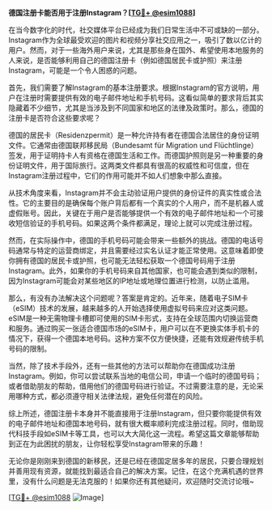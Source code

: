 **德国注册卡能否用于注册Instagram？[[TG💪+ @esim1088](https://t.me/s/esim1088)]**

在当今数字化的时代，社交媒体平台已经成为我们日常生活中不可或缺的一部分。Instagram作为全球最受欢迎的图片和视频分享社交应用之一，吸引了数以亿计的用户。然而，对于一些海外用户来说，尤其是那些身在国外、希望使用本地服务的人来说，是否能够利用自己的德国注册卡（例如德国居民卡或护照）来注册Instagram，可能是一个令人困惑的问题。

首先，我们需要了解Instagram的基本注册要求。根据Instagram的官方说明，用户在注册时需要提供有效的电子邮件地址和手机号码。这看似简单的要求背后其实隐藏着不少细节，尤其是当涉及到不同国家和地区的法律及政策时。那么，德国的注册卡是否符合这些要求呢？

德国的居民卡（Residenzpermit）是一种允许持有者在德国合法居住的身份证明文件。它通常由德国联邦移民局（Bundesamt für Migration und Flüchtlinge）签发，用于证明持卡人有资格在德国生活和工作。而德国护照则是另一种重要的身份证明文件，用于国际旅行。这两类文件都具有很高的权威性和可信度，但在Instagram注册过程中，它们的作用可能并不如人们想象中那么直接。

从技术角度来看，Instagram并不会主动验证用户提供的身份证件的真实性或合法性。它的主要目的是确保每个账户背后都有一个真实的个人用户，而不是机器人或虚假账号。因此，关键在于用户是否能够提供一个有效的电子邮件地址和一个可接收短信验证的手机号码。如果这两个条件都满足，理论上就可以完成注册过程。

然而，在实际操作中，德国的手机号码可能会带来一些额外的挑战。德国的电话号码通常与特定的运营商绑定，并且需要经过实名认证才能正常使用。这意味着即使你拥有德国的居民卡或护照，也可能无法轻松获取一个德国号码用于注册Instagram。此外，如果你的手机号码来自其他国家，也可能会遇到类似的限制，因为Instagram可能会对某些地区的IP地址或地理位置进行检测，以防止滥用。

那么，有没有办法解决这个问题呢？答案是肯定的。近年来，随着电子SIM卡（eSIM）技术的发展，越来越多的人开始选择使用虚拟号码来应对这类问题。eSIM是一种无需物理卡槽即可使用的SIM卡形式，支持在全球范围内切换运营商和服务。通过购买一张适合德国市场的eSIM卡，用户可以在不更换实体手机卡的情况下，获得一个德国本地号码。这种方案不仅方便快捷，还能有效规避传统手机号码的限制。

当然，除了技术手段外，还有一些其他的方法可以帮助你在德国成功注册Instagram。例如，你可以尝试联系当地的电信公司，申请一个临时的德国号码；或者借助朋友的帮助，借用他们的德国号码进行验证。不过需要注意的是，无论采用哪种方式，都必须遵守相关法律法规，避免任何潜在的风险。

综上所述，德国注册卡本身并不能直接用于注册Instagram，但只要你能提供有效的电子邮件地址和德国本地号码，就有很大概率顺利完成注册过程。同时，借助现代科技手段如eSIM卡等工具，也可以大大简化这一流程。希望这篇文章能够帮助到正在为此困扰的朋友，让你轻松享受Instagram带来的乐趣！

无论你是刚刚来到德国的新移民，还是已经在德国定居多年的居民，只要合理规划并善用现有资源，就能找到最适合自己的解决方案。记住，在这个充满机遇的世界里，没有什么问题是无法克服的！如果你还有其他疑问，欢迎随时交流讨论哦~

[[TG💪+ @esim1088](https://t.me/s/esim1088) ![Image](https://i.postimg.cc/4NQfJmqS/Snipaste-2025-05-13-00-14-12.png)]